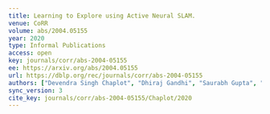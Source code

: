 ```yaml
---
title: Learning to Explore using Active Neural SLAM.
venue: CoRR
volume: abs/2004.05155
year: 2020
type: Informal Publications
access: open
key: journals/corr/abs-2004-05155
ee: https://arxiv.org/abs/2004.05155
url: https://dblp.org/rec/journals/corr/abs-2004-05155
authors: ["Devendra Singh Chaplot", "Dhiraj Gandhi", "Saurabh Gupta", "Abhinav Gupta", "Ruslan Salakhutdinov"]
sync_version: 3
cite_key: journals/corr/abs-2004-05155/Chaplot/2020
---
```

